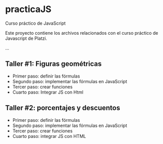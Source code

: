 # practicaJS
Curso práctico de JavaScript

Este proyecto contiene los archivos relacionados con el curso práctico de Javascript de Platzi.

...

## Taller #1: Figuras geométricas
- Primer paso: definir las fórmulas
- Segundo paso: implementar las fórmulas en JavaScript
- Tercer paso: crear funciones
- Cuarto paso: Integrar JS con Html

## Taller #2: porcentajes y descuentos
- Primer paso: definir las fórmulas
- Segundo paso: implementar las fórmulas en JavaScript
- Tercer paso: crear funciones
- Cuarto paso: integrar JS con HTML